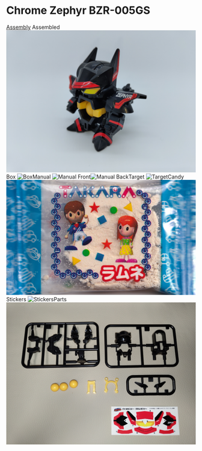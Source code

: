 # Chrome Zephyr BZR-005GS
[Assembly](https://www.youtube.com/watch?v=089fClYfAjI)
Assembled
![Assembled](https://raw.githubusercontent.com/chent7/battlebdaman/master/Battle%20B-Daman%20Zero%20Battle%20Mini-B/Chrome%20Zephyr%20BZR-005GS/IMG_20230611_003425041.jpg)Box
![Box](https://raw.githubusercontent.com/chent7/battlebdaman/master/Battle%20B-Daman%20Zero%20Battle%20Mini-B/Chrome%20Zephyr%20BZR-005GS/IMG_20230610_0003.jpg)Manual
![Manual Front](https://raw.githubusercontent.com/chent7/battlebdaman/master/Battle%20B-Daman%20Zero%20Battle%20Mini-B/Chrome%20Zephyr%20BZR-005GS/IMG_20230610_0004.jpg)![Manual Back](https://raw.githubusercontent.com/chent7/battlebdaman/master/Battle%20B-Daman%20Zero%20Battle%20Mini-B/Chrome%20Zephyr%20BZR-005GS/IMG_20230610_0005.jpg)Target
![Target](https://raw.githubusercontent.com/chent7/battlebdaman/master/Battle%20B-Daman%20Zero%20Battle%20Mini-B/Chrome%20Zephyr%20BZR-005GS/IMG_20230610_0007.jpg)Candy
![Candy](https://raw.githubusercontent.com/chent7/battlebdaman/master/Battle%20B-Daman%20Zero%20Battle%20Mini-B/Chrome%20Zephyr%20BZR-005GS/IMG_20230610_0008.png)Stickers
![Stickers](https://raw.githubusercontent.com/chent7/battlebdaman/master/Battle%20B-Daman%20Zero%20Battle%20Mini-B/Chrome%20Zephyr%20BZR-005GS/IMG_20230610_0006.jpg)Parts
![Parts](https://raw.githubusercontent.com/chent7/battlebdaman/master/Battle%20B-Daman%20Zero%20Battle%20Mini-B/Chrome%20Zephyr%20BZR-005GS/IMG_20230610_213439672.jpg)
